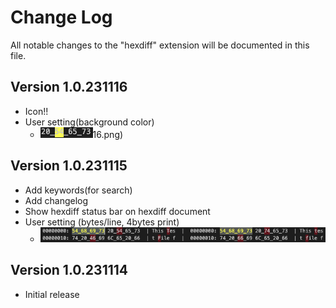 # Change Log

All notable changes to the "hexdiff" extension will be documented in this file.
## Version 1.0.231116
- Icon!!
- User setting(background color)
  - ![background color](image/231116.png)16.png)


## Version 1.0.231115
- Add keywords(for search)
- Add changelog
- Show hexdiff status bar on hexdiff document
- User setting (bytes/line, 4bytes print)
  - ![new](image/231115.png)

## Version 1.0.231114
- Initial release